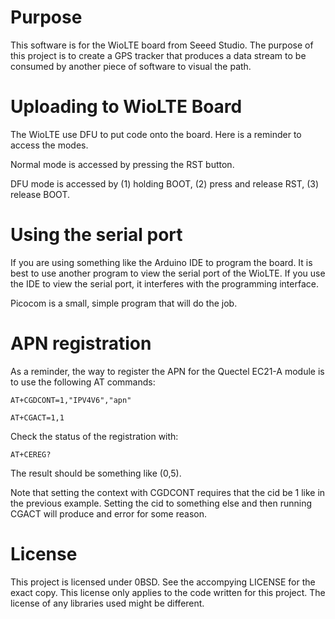 # Purpose

This software is for the WioLTE board from Seeed Studio. The purpose of this
project is to create a GPS tracker that produces a data stream to be consumed
by another piece of software to visual the path.

# Uploading to WioLTE Board

The WioLTE use DFU to put code onto the board. Here is a reminder to access the
modes.

Normal mode is accessed by pressing the RST button.

DFU mode is accessed by (1) holding BOOT, (2) press and release RST, 
(3) release BOOT.

# Using the serial port

If you are using something like the Arduino IDE to program the board. It is 
best to use another program to view the serial port of the WioLTE. If you
use the IDE to view the serial port, it interferes with the programming
interface.

Picocom is a small, simple program that will do the job.

# APN registration

As a reminder, the way to register the APN for the Quectel EC21-A module
is to use the following AT commands:

```
AT+CGDCONT=1,"IPV4V6","apn"

AT+CGACT=1,1
```

Check the status of the registration with:

```
AT+CEREG?
```

The result should be something like (0,5).

Note that setting the context with CGDCONT requires that the cid be 1 like in 
the previous example. Setting the cid to something else and then running
CGACT will produce and error for some reason.

# License

This project is licensed under 0BSD. See the accompying LICENSE for the exact
copy. This license only applies to the code written for this project.
The license of any libraries used might be different.
